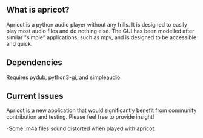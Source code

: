 What is apricot?
----------------

Apricot is a python audio player without any frills. It is designed to easily play most audio files and do nothing else. The GUI has been modelled after similar "simple" applications, such as mpv, and is designed to be accessible and quick. 

Dependencies
------------

Requires pydub, python3-gi, and simpleaudio.

Current Issues
------

Apricot is a new application that would significantly benefit from community contribution and testing. Please feel free to provide insight!

-Some .m4a files sound distorted when played with apricot. 


